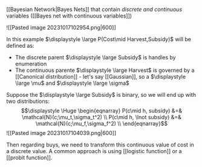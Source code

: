 [[Bayesian Network|Bayes Nets]] that contain *discrete and continuous* variables ([[Bayes net with continuous variables]])

![[Pasted image 20231017102954.png|600]]

In this example $\displaystyle \large P(Cost\mid Harvest,Subsidy)$ will be defined as:
- The discrete parent $\displaystyle \large Subsidy$ is handles by enumeration
- The continuous parente $\displaystyle \large Harvest$ is governed by a [[Canonical distribution]] - let's say [[Gaussian]], so a $\displaystyle \large \mu$ and $\displaystyle \large \sigma$ 

Suppose the $\displaystyle \large Subsidy$ is binary, so we will end up with two distributions:
$$\displaystyle \Huge \begin{eqnarray} 
P(c\mid h, subsidy) &=& \mathcal{N}(c;\mu_t,\sigma_t^2) \\
P(c\mid h, \lnot subsidy) &=& \mathcal{N}(c;\mu_f,\sigma_f^2) \\
\end{eqnarray}$$
![[Pasted image 20231017104039.png|600]]

Then regarding buys, we need to transform this continuous value of cost in a discrete value. A common approach is using [[logistic function]] or a [[probit function]].